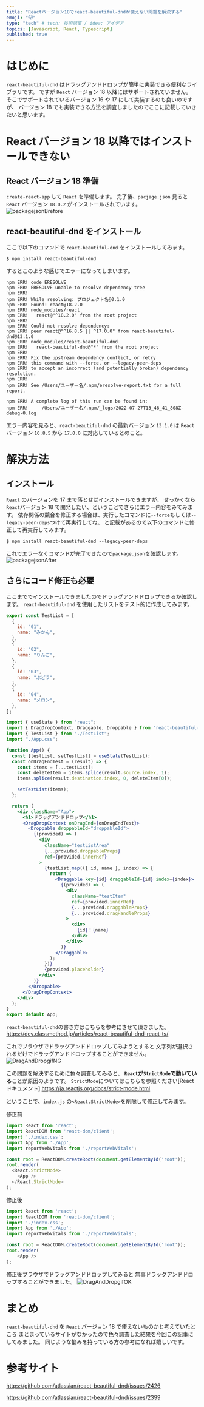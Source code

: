 ```yaml
---
title: "Reactバージョン18でreact-beautiful-dndが使えない問題を解決する"
emoji: "😽"
type: "tech" # tech: 技術記事 / idea: アイデア
topics: [Javascript, React, Typescript]
published: true
---
```


# はじめに

`react-beautiful-dnd` はドラッグアンドドロップが簡単に実装できる便利なライブラリです。
ですが `React` バージョン 18 以降にはサポートされていません。
そこでサポートされているバージョン 16 や 17 にして実装するのも良いのですが、
バージョン 18 でも実装できる方法を調査しましたのでここに記載していきたいと思います。

# React バージョン 18 以降ではインストールできない

## React バージョン 18 準備

`create-react-app` して `React` を準備します。
完了後、`pacjage.json` 見ると `React` バージョン `18.0.2` がインストールされています。
![packagejsonBrefore](/images/articles/beautifuldndInstallNG.png)

## react-beautiful-dnd をインストール

ここで以下のコマンドで `react-beautiful-dnd` をインストールしてみます。

```shell
$ npm install react-beautiful-dnd
```

するとこのような感じでエラーになってしまいます。

```shell
npm ERR! code ERESOLVE
npm ERR! ERESOLVE unable to resolve dependency tree
npm ERR!
npm ERR! While resolving: プロジェクト名@0.1.0
npm ERR! Found: react@18.2.0
npm ERR! node_modules/react
npm ERR!   react@"^18.2.0" from the root project
npm ERR!
npm ERR! Could not resolve dependency:
npm ERR! peer react@"^16.8.5 || ^17.0.0" from react-beautiful-dnd@13.1.0
npm ERR! node_modules/react-beautiful-dnd
npm ERR!   react-beautiful-dnd@"*" from the root project
npm ERR!
npm ERR! Fix the upstream dependency conflict, or retry
npm ERR! this command with --force, or --legacy-peer-deps
npm ERR! to accept an incorrect (and potentially broken) dependency resolution.
npm ERR!
npm ERR! See /Users/ユーザー名/.npm/eresolve-report.txt for a full report.

npm ERR! A complete log of this run can be found in:
npm ERR!     /Users/ユーザー名/.npm/_logs/2022-07-27T13_46_41_808Z-debug-0.log
```

エラー内容を見ると、`react-beautiful-dnd` の最新バージョン `13.1.0` は
`React` バージョン `16.8.5` から `17.0.0` に対応しているとのこと。

# 解決方法

## インストール

`React` のバージョンを 17 まで落とせばインストールできますが、
せっかくなら `React`バージョン 18 で開発したい、ということでさらにエラー内容をみてみます。
依存関係の競合を修正する場合は、実行したコマンドに`--force`もしくは`--legacy-peer-deps`つけて再実行してね、
と記載があるので以下のコマンドに修正して再実行してみます。

```shell
$ npm install react-beautiful-dnd --legacy-peer-deps
```

これでエラーなくコマンドが完了できたので`package.json`を確認します。
![packagejsonAfter](/images/articles/beautifuldndInstallOK.png)

## さらにコード修正も必要

ここまででインストールできましたのでドラッグアンドドロップできるか確認します。
`react-beautiful-dnd` を使用したリストをテスト的に作成してみます。

```React:TestList.js
export const TestList = [
  {
    id: "01",
    name: "みかん",
  },
  {
    id: "02",
    name: "りんご",
  },
  {
    id: "03",
    name: "ぶどう",
  },
  {
    id: "04",
    name: "メロン",
  },
];
```

```React:App.jsx
import { useState } from "react";
import { DragDropContext, Draggable, Droppable } from "react-beautiful-dnd";
import { TestList } from "./TestList";
import "./App.css";

function App() {
  const [testList, setTestList] = useState(TestList);
  const onDragEndTest = (result) => {
    const items = [...testList];
    const deleteItem = items.splice(result.source.index, 1);
    items.splice(result.destination.index, 0, deleteItem[0]);

    setTestList(items);
  };

  return (
    <div className="App">
      <h1>ドラッグアンドドロップ</h1>
      <DragDropContext onDragEnd={onDragEndTest}>
        <Droppable droppableId="droppableId">
          {(provided) => (
            <div
              className="testListArea"
              {...provided.droppableProps}
              ref={provided.innerRef}
            >
              {testList.map(({ id, name }, index) => {
                return (
                  <Draggable key={id} draggableId={id} index={index}>
                    {(provided) => (
                      <div
                        className="testItem"
                        ref={provided.innerRef}
                        {...provided.draggableProps}
                        {...provided.dragHandleProps}
                      >
                        <div>
                          {id}：{name}
                        </div>
                      </div>
                    )}
                  </Draggable>
                );
              })}
              {provided.placeholder}
            </div>
          )}
        </Droppable>
      </DragDropContext>
    </div>
  );
}
export default App;
```

`react-beautiful-dnd`の書き方はこちらを参考にさせて頂きました。
https://dev.classmethod.jp/articles/react-beautiful-dnd-react-ts/

これでブラウザでドラッグアンドドロップしてみようとすると
文字列が選択されるだけでドラッグアンドドロップすることができません。
![DragAndDropgifNG](/images/articles/DragAndDropNG.gif)

この問題を解決するために色々調査してみると、
**`React`が`StrictMode`で動いている**ことが原因のようです。
`StrictMode`についてはこちらを参照ください[React ドキュメント]
https://ja.reactjs.org/docs/strict-mode.html

ということで、`index.js` の`<React.StrictMode>`を削除して修正してみます。

修正前

```React:index.js
import React from 'react';
import ReactDOM from 'react-dom/client';
import './index.css';
import App from './App';
import reportWebVitals from './reportWebVitals';

const root = ReactDOM.createRoot(document.getElementById('root'));
root.render(
  <React.StrictMode>
    <App />
  </React.StrictMode>
);
```

修正後

```React:index.js
import React from 'react';
import ReactDOM from 'react-dom/client';
import './index.css';
import App from './App';
import reportWebVitals from './reportWebVitals';

const root = ReactDOM.createRoot(document.getElementById('root'));
root.render(
    <App />
);
```

修正後ブラウザでドラッグアンドドロップしてみると
無事ドラッグアンドドロップすることができました。
![DragAndDropgifOK](/images/articles/DragAndDropOK.gif)

# まとめ

`react-beautiful-dnd` を `React` バージョン 18 で使えないものかと考えていたところ
まとまっているサイトがなかったので色々調査した結果を今回この記事にしてみました。
同じような悩みを持っている方の参考になれば嬉しいです。

# 参考サイト

https://github.com/atlassian/react-beautiful-dnd/issues/2426

https://github.com/atlassian/react-beautiful-dnd/issues/2399
